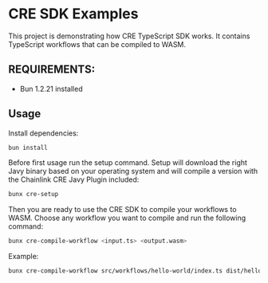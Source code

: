 # CRE SDK Examples

This project is demonstrating how CRE TypeScript SDK works. It contains TypeScript workflows that can be compiled to WASM.

## REQUIREMENTS:

- Bun 1.2.21 installed

## Usage

Install dependencies:

```bash
bun install
```

Before first usage run the setup command. Setup will download the right Javy binary based on your operating system and will compile a version with the Chainlink CRE Javy Plugin included:

```bash
bunx cre-setup
```

Then you are ready to use the CRE SDK to compile your workflows to WASM. Choose any workflow you want to compile and run the following command:

```bash
bunx cre-compile-workflow <input.ts> <output.wasm>
```

Example:

```bash
bunx cre-compile-workflow src/workflows/hello-world/index.ts dist/hello-world.wasm
```
